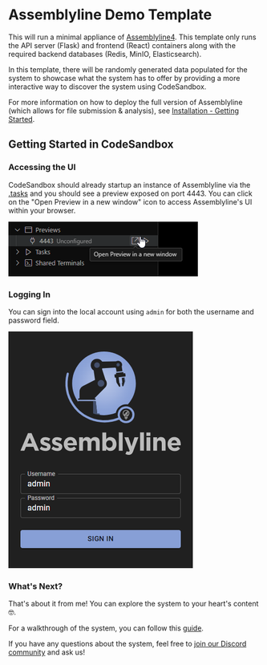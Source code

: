 # Assemblyline Demo Template

This will run a minimal appliance of [Assemblyline4](https://cybercentrecanada.github.io/assemblyline4_docs/). This template only runs the API server (Flask) and frontend (React) containers along with the required backend databases (Redis, MinIO, Elasticsearch).

In this template, there will be randomly generated data populated for the system to showcase what the system has to offer by providing a more interactive way to discover the system using CodeSandbox.

For more information on how to deploy the full version of Assemblyline (which allows for file submission & analysis), see [Installation - Getting Started](https://cybercentrecanada.github.io/assemblyline4_docs/installation/deployment/).

## Getting Started in CodeSandbox
### Accessing the UI
CodeSandbox should already startup an instance of Assemblyline via the [.tasks](./.codesandbox/tasks.json) and you should see a preview exposed on port 4443. You can click on the "Open Preview in a new window" icon to access Assemblyline's UI within your browser.

![Open preview in a new tab](./images/open_preview.png)

### Logging In
You can sign into the local account using `admin` for both the username and password field.

![Default login credentials](./images/default_login.png)

### What's Next?
That's about it from me! You can explore the system to your heart's content 🤓.

For a walkthrough of the system, you can follow this [guide](https://cybercentrecanada.github.io/assemblyline4_docs/user_manual/user_walkthrough/).

If you have any questions about the system, feel free to [join our Discord community](https://discord.gg/GUAy9wErNu) and ask us!
